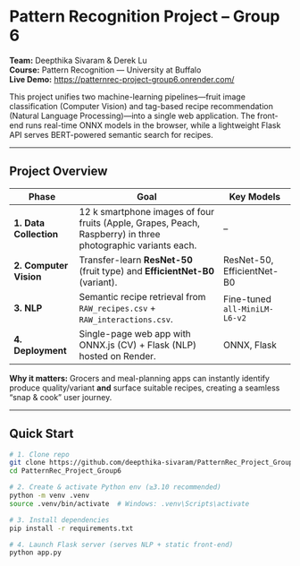 # Pattern Recognition Project – Group 6

**Team:** Deepthika Sivaram & Derek Lu  
**Course:** Pattern Recognition — University at Buffalo  
**Live Demo:** <https://patternrec-project-group6.onrender.com/>

This project unifies two machine-learning pipelines—fruit image classification (Computer Vision) and tag-based recipe recommendation (Natural Language Processing)—into a single web application. The front-end runs real-time ONNX models in the browser, while a lightweight Flask API serves BERT-powered semantic search for recipes.

---

## Project Overview

| Phase | Goal | Key Models |
|-------|------|------------|
| **1. Data Collection** | 12 k smartphone images of four fruits (Apple, Grapes, Peach, Raspberry) in three photographic variants each. | – |
| **2. Computer Vision** | Transfer-learn **ResNet-50** (fruit type) and **EfficientNet-B0** (variant). | ResNet-50, EfficientNet-B0 |
| **3. NLP** | Semantic recipe retrieval from `RAW_recipes.csv` + `RAW_interactions.csv`. | Fine-tuned `all-MiniLM-L6-v2` |
| **4. Deployment** | Single-page web app with ONNX.js (CV) + Flask (NLP) hosted on Render. | ONNX, Flask |

**Why it matters:** Grocers and meal-planning apps can instantly identify produce quality/variant **and** surface suitable recipes, creating a seamless “snap & cook” user journey.

---

## Quick Start

```bash
# 1. Clone repo
git clone https://github.com/deepthika-sivaram/PatternRec_Project_Group6.git
cd PatternRec_Project_Group6

# 2. Create & activate Python env (≥3.10 recommended)
python -m venv .venv
source .venv/bin/activate  # Windows: .venv\Scripts\activate

# 3. Install dependencies
pip install -r requirements.txt

# 4. Launch Flask server (serves NLP + static front-end)
python app.py
